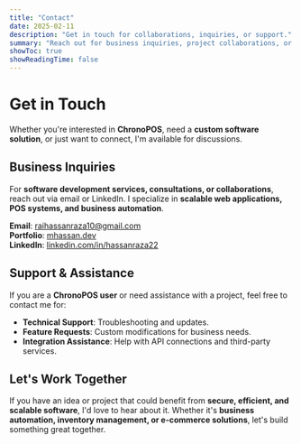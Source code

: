```yaml
---
title: "Contact"
date: 2025-02-11
description: "Get in touch for collaborations, inquiries, or support."
summary: "Reach out for business inquiries, project collaborations, or support for ChronoPOS and other solutions."
showToc: true
showReadingTime: false
---
```


# Get in Touch  

Whether you're interested in **ChronoPOS**, need a **custom software solution**, or just want to connect, I'm available for discussions.  

## Business Inquiries  
For **software development services, consultations, or collaborations**, reach out via email or LinkedIn. I specialize in **scalable web applications, POS systems, and business automation**.

**Email**: [raihassanraza10@gmail.com](mailto:raihassanraza10@gmail.com)  
**Portfolio**: [mhassan.dev](https://mhassan.dev/)  
**LinkedIn**: [linkedin.com/in/hassanraza22](linkedin.com/in/hassanraza22)  

## Support & Assistance  
If you are a **ChronoPOS user** or need assistance with a project, feel free to contact me for:  
- **Technical Support**: Troubleshooting and updates.  
- **Feature Requests**: Custom modifications for business needs.  
- **Integration Assistance**: Help with API connections and third-party services.  

## Let's Work Together  
If you have an idea or project that could benefit from **secure, efficient, and scalable software**, I'd love to hear about it. Whether it's **business automation, inventory management, or e-commerce solutions**, let's build something great together.


